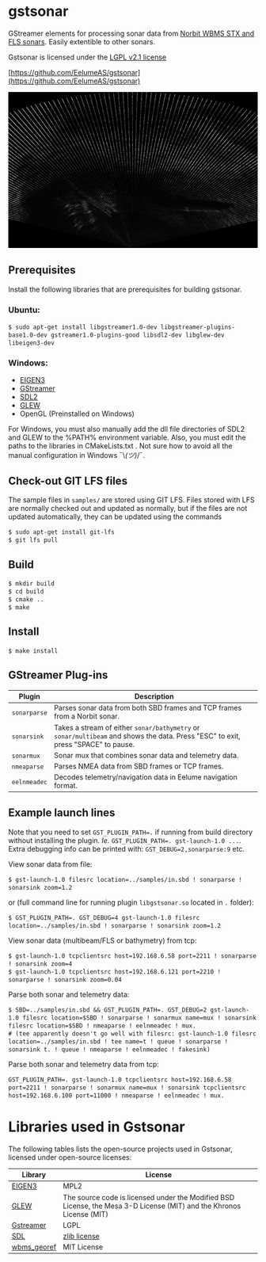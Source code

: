 # gstsonar

GStreamer elements for processing sonar data from [Norbit WBMS STX and FLS sonars](https://norbit.com/subsea/products/).
Easily extentible to other sonars.

Gstsonar is licensed under the [LGPL v2.1 license](LICENSE)

[https://github.com/EelumeAS/gstsonar](https://github.com/EelumeAS/gstsonar)

![sonar image](doc/images/sonarsink-image.png)

## Prerequisites
Install the following libraries that are prerequisites for building gstsonar.

### Ubuntu:

```
$ sudo apt-get install libgstreamer1.0-dev libgstreamer-plugins-base1.0-dev gstreamer1.0-plugins-good libsdl2-dev libglew-dev libeigen3-dev
```

### Windows:

* [EIGEN3](https://eigen.tuxfamily.org/index.php?title=Main_Page)
* [GStreamer](https://gstreamer.freedesktop.org/download/)
* [SDL2](https://buildbot.libsdl.org/sdl-builds/sdl-visualstudio-amd64/)
* [GLEW](https://sourceforge.net/projects/glew/)
* OpenGL (Preinstalled on Windows)

For Windows, you must also manually add the dll file directories of SDL2 and GLEW to the %PATH% environment variable.
Also, you must edit the paths to the libraries in CMakeLists.txt .
Not sure how to avoid all the manual configuration in Windows ¯\\_(ツ)_/¯.

## Check-out GIT LFS files
The sample files in ```samples/``` are stored using GIT LFS. Files stored with LFS are normally checked out and updated as normally, but if
the files are not updated automatically, they can be updated using the commands
```
$ sudo apt-get install git-lfs
$ git lfs pull
```

## Build

```
$ mkdir build
$ cd build
$ cmake ..
$ make
```

## Install
```
$ make install
```

## GStreamer Plug-ins

| Plugin | Description | 
| --- | --- |
| `sonarparse` | Parses sonar data from both SBD frames and TCP frames from a Norbit sonar. |
| `sonarsink`  | Takes a stream of either `sonar/bathymetry` or `sonar/multibeam` and shows the data. Press "ESC" to exit, press "SPACE" to pause. |
| `sonarmux`   | Sonar mux that combines sonar data and telemetry data. |
| `nmeaparse`  | Parses NMEA data from SBD frames or TCP frames.| 
| `eelnmeadec` | Decodes telemetry/navigation data in Eelume navigation format. |

## Example launch lines

Note that you need to set `GST_PLUGIN_PATH=.` if running from build directory without installing the plugin.
_Ie._ `GST_PLUGIN_PATH=. gst-launch-1.0 ...`.
Extra debugging info can be printed with: `GST_DEBUG=2,sonarparse:9` etc.

View sonar data from file:
```
$ gst-launch-1.0 filesrc location=../samples/in.sbd ! sonarparse ! sonarsink zoom=1.2
```
or (full command line for running plugin ```libgstsonar.so``` located in ```.``` folder):
```
$ GST_PLUGIN_PATH=. GST_DEBUG=4 gst-launch-1.0 filesrc location=../samples/in.sbd ! sonarparse ! sonarsink zoom=1.2
```

View sonar data (multibeam/FLS or bathymetry) from tcp:
```
$ gst-launch-1.0 tcpclientsrc host=192.168.6.58 port=2211 ! sonarparse ! sonarsink zoom=4
$ gst-launch-1.0 tcpclientsrc host=192.168.6.121 port=2210 ! sonarparse ! sonarsink zoom=0.04
```

Parse both sonar and telemetry data:
```
$ SBD=../samples/in.sbd && GST_PLUGIN_PATH=. GST_DEBUG=2 gst-launch-1.0 filesrc location=$SBD ! sonarparse ! sonarmux name=mux ! sonarsink filesrc location=$SBD ! nmeaparse ! eelnmeadec ! mux.
# (tee apparently doesn't go well with filesrc: gst-launch-1.0 filesrc location=../samples/in.sbd ! tee name=t ! queue ! sonarparse ! sonarsink t. ! queue ! nmeaparse ! eelnmeadec ! fakesink)
```

Parse both sonar and telemetry data from tcp:
```
GST_PLUGIN_PATH=. gst-launch-1.0 tcpclientsrc host=192.168.6.58 port=2211 ! sonarparse ! sonarmux name=mux ! sonarsink tcpclientsrc host=192.168.6.100 port=11000 ! nmeaparse ! eelnmeadec ! mux.
```

# Libraries used in Gstsonar
The following tables lists the open-source projects used in Gstsonar, licensed under open-source licenses:

| Library | License |
| --- | --- |
| [EIGEN3](https://eigen.tuxfamily.org/index.php?title=Main_Page) | MPL2 |
| [GLEW](https://glew.sourceforge.net/) |  The source code is licensed under the Modified BSD License, the Mesa 3-D License (MIT) and the Khronos License (MIT) |
| [Gstreamer](https://gstreamer.freedesktop.org/) | LGPL |
| [SDL](https://www.libsdl.org/) | [zlib license](https://www.libsdl.org/license.php) |
| [wbms_georef](https://github.com/magnuan/wbms_georef) | MIT License |
